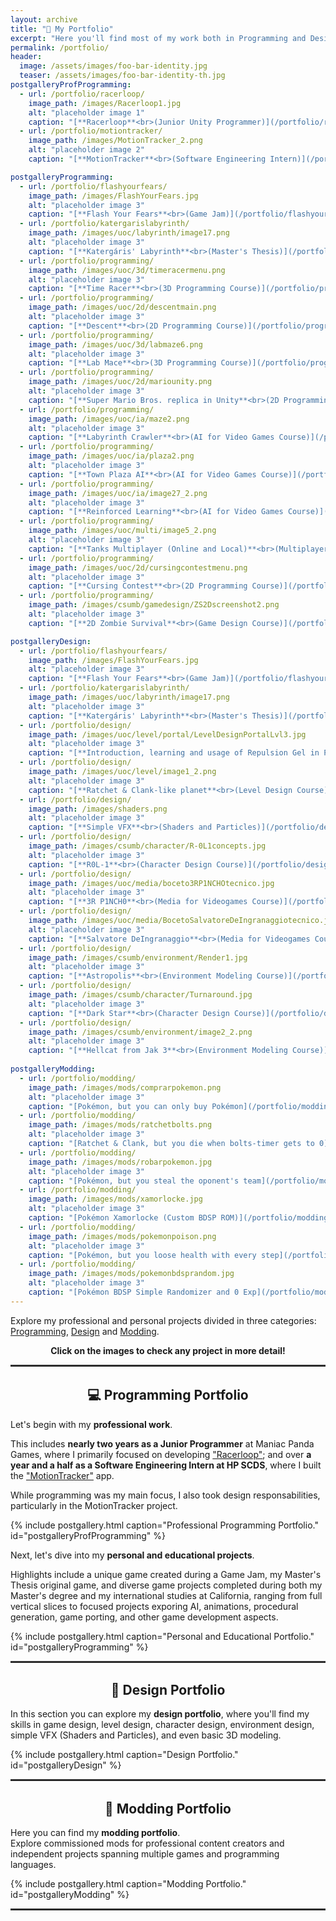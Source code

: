 ```yaml
---
layout: archive
title: "💼 My Portfolio"
excerpt: "Here you'll find most of my work both in Programming and Design!"
permalink: /portfolio/
header:
  image: /assets/images/foo-bar-identity.jpg
  teaser: /assets/images/foo-bar-identity-th.jpg
postgalleryProfProgramming:
  - url: /portfolio/racerloop/
    image_path: /images/Racerloop1.jpg
    alt: "placeholder image 1"
    caption: "[**Racerloop**<br>(Junior Unity Programmer)](/portfolio/racerloop/)"
  - url: /portfolio/motiontracker/
    image_path: /images/MotionTracker_2.png
    alt: "placeholder image 2"
    caption: "[**MotionTracker**<br>(Software Engineering Intern)](/portfolio/motiontracker/)"

postgalleryProgramming:
  - url: /portfolio/flashyourfears/
    image_path: /images/FlashYourFears.jpg
    alt: "placeholder image 3"
    caption: "[**Flash Your Fears**<br>(Game Jam)](/portfolio/flashyourfears/)"
  - url: /portfolio/katergarislabyrinth/
    image_path: /images/uoc/labyrinth/image17.png
    alt: "placeholder image 3"
    caption: "[**Katergáris' Labyrinth**<br>(Master's Thesis)](/portfolio/katergarislabyrinth/)"
  - url: /portfolio/programming/
    image_path: /images/uoc/3d/timeracermenu.png
    alt: "placeholder image 3"
    caption: "[**Time Racer**<br>(3D Programming Course)](/portfolio/programming/)"
  - url: /portfolio/programming/
    image_path: /images/uoc/2d/descentmain.png
    alt: "placeholder image 3"
    caption: "[**Descent**<br>(2D Programming Course)](/portfolio/programming/)"
  - url: /portfolio/programming/
    image_path: /images/uoc/3d/labmaze6.png
    alt: "placeholder image 3"
    caption: "[**Lab Mace**<br>(3D Programming Course)](/portfolio/programming/)"
  - url: /portfolio/programming/
    image_path: /images/uoc/2d/mariounity.png
    alt: "placeholder image 3"
    caption: "[**Super Mario Bros. replica in Unity**<br>(2D Programming Course)](/portfolio/programming/)"
  - url: /portfolio/programming/
    image_path: /images/uoc/ia/maze2.png
    alt: "placeholder image 3"
    caption: "[**Labyrinth Crawler**<br>(AI for Video Games Course)](/portfolio/programming/)"
  - url: /portfolio/programming/
    image_path: /images/uoc/ia/plaza2.png
    alt: "placeholder image 3"
    caption: "[**Town Plaza AI**<br>(AI for Video Games Course)](/portfolio/programming/)"
  - url: /portfolio/programming/
    image_path: /images/uoc/ia/image27_2.png
    alt: "placeholder image 3"
    caption: "[**Reinforced Learning**<br>(AI for Video Games Course)](/portfolio/programming/)"
  - url: /portfolio/programming/
    image_path: /images/uoc/multi/image5_2.png
    alt: "placeholder image 3"
    caption: "[**Tanks Multiplayer (Online and Local)**<br>(Multiplayer Games Course)](/portfolio/programming/)"
  - url: /portfolio/programming/
    image_path: /images/uoc/2d/cursingcontestmenu.png
    alt: "placeholder image 3"
    caption: "[**Cursing Contest**<br>(2D Programming Course)](/portfolio/programming/)"
  - url: /portfolio/programming/
    image_path: /images/csumb/gamedesign/ZS2Dscreenshot2.png
    alt: "placeholder image 3"
    caption: "[**2D Zombie Survival**<br>(Game Design Course)](/portfolio/programming/)"

postgalleryDesign:
  - url: /portfolio/flashyourfears/
    image_path: /images/FlashYourFears.jpg
    alt: "placeholder image 3"
    caption: "[**Flash Your Fears**<br>(Game Jam)](/portfolio/flashyourfears/)"
  - url: /portfolio/katergarislabyrinth/
    image_path: /images/uoc/labyrinth/image17.png
    alt: "placeholder image 3"
    caption: "[**Katergáris' Labyrinth**<br>(Master's Thesis)](/portfolio/katergarislabyrinth/)"
  - url: /portfolio/design/
    image_path: /images/uoc/level/portal/LevelDesignPortalLvl3.jpg
    alt: "placeholder image 3"
    caption: "[**Introduction, learning and usage of Repulsion Gel in Portal 2**](/portfolio/design/)"
  - url: /portfolio/design/
    image_path: /images/uoc/level/image1_2.png
    alt: "placeholder image 3"
    caption: "[**Ratchet & Clank-like planet**<br>(Level Design Course)](/portfolio/design/)"
  - url: /portfolio/design/
    image_path: /images/shaders.png
    alt: "placeholder image 3"
    caption: "[**Simple VFX**<br>(Shaders and Particles)](/portfolio/design/)"
  - url: /portfolio/design/
    image_path: /images/csumb/character/R-0L1concepts.jpg
    alt: "placeholder image 3"
    caption: "[**R0L-1**<br>(Character Design Course)](/portfolio/design/)"
  - url: /portfolio/design/
    image_path: /images/uoc/media/boceto3RP1NCHOtecnico.jpg
    alt: "placeholder image 3"
    caption: "[**3R P1NCH0**<br>(Media for Videogames Course)](/portfolio/design/)"
  - url: /portfolio/design/
    image_path: /images/uoc/media/BocetoSalvatoreDeIngranaggiotecnico.jpg
    alt: "placeholder image 3"
    caption: "[**Salvatore DeIngranaggio**<br>(Media for Videogames Course)](/portfolio/design/)"
  - url: /portfolio/design/
    image_path: /images/csumb/environment/Render1.jpg
    alt: "placeholder image 3"
    caption: "[**Astropolis**<br>(Environment Modeling Course)](/portfolio/design/)"
  - url: /portfolio/design/
    image_path: /images/csumb/character/Turnaround.jpg
    alt: "placeholder image 3"
    caption: "[**Dark Star**<br>(Character Design Course)](/portfolio/design/)"
  - url: /portfolio/design/
    image_path: /images/csumb/environment/image2_2.png
    alt: "placeholder image 3"
    caption: "[**Hellcat from Jak 3**<br>(Environment Modeling Course)](/portfolio/design/)"
  
postgalleryModding:
  - url: /portfolio/modding/
    image_path: /images/mods/comprarpokemon.png
    alt: "placeholder image 3"
    caption: "[Pokémon, but you can only buy Pokémon](/portfolio/modding/)"
  - url: /portfolio/modding/
    image_path: /images/mods/ratchetbolts.png
    alt: "placeholder image 3"
    caption: "[Ratchet & Clank, but you die when bolts-timer gets to 0](/portfolio/modding/)"
  - url: /portfolio/modding/
    image_path: /images/mods/robarpokemon.jpg
    alt: "placeholder image 3"
    caption: "[Pokémon, but you steal the oponent's team](/portfolio/modding/)"
  - url: /portfolio/modding/
    image_path: /images/mods/xamorlocke.jpg
    alt: "placeholder image 3"
    caption: "[Pokémon Xamorlocke (Custom BDSP ROM)](/portfolio/modding/)"
  - url: /portfolio/modding/
    image_path: /images/mods/pokemonpoison.png
    alt: "placeholder image 3"
    caption: "[Pokémon, but you loose health with every step](/portfolio/modding/)"
  - url: /portfolio/modding/
    image_path: /images/mods/pokemonbdsprandom.jpg
    alt: "placeholder image 3"
    caption: "[Pokémon BDSP Simple Randomizer and 0 Exp](/portfolio/modding/)"
---
```


Explore my professional and personal projects divided in three categories: <a href="#programming-section">Programming</a>, <a href="#design-section">Design</a> and <a href="#modding-section">Modding</a>.



<div align="center">

  <i class="fa-solid fa-image fa-bounce"></i> <strong>Click on the images to check any project in more detail!</strong> <i class="fa-solid fa-image fa-bounce"></i>

</div>

<hr style="border: none; border-top: 2px solid #333; border-bottom: 2px solid #fff;">

<div align="center" id="programming-section">

  <h2> 💻 Programming Portfolio</h2>

</div>

Let's begin with my **professional work**.

This includes **nearly two years as a Junior Programmer** at Maniac Panda Games, where I primarily focused on developing ["Racerloop"](/portfolio/racerloop/); and over **a year and a half as a Software Engineering Intern at HP SCDS**, where I built the ["MotionTracker"](/portfolio/motiontracker/) app.

While programming was my main focus, I also took design responsabilities, particularly in the MotionTracker project.

{% include postgallery.html caption="Professional Programming Portfolio." id="postgalleryProfProgramming" %}

Next, let's dive into my **personal and educational projects**.

Highlights include a unique game created during a Game Jam, my Master's Thesis original game, and diverse game projects completed during both my Master's degree and my international studies at California, ranging from full vertical slices to focused projects exporing AI, animations, procedural generation, game porting, and other game development aspects.

{% include postgallery.html caption="Personal and Educational Portfolio." id="postgalleryProgramming" %}

<hr style="border: none; border-top: 2px solid #333; border-bottom: 2px solid #fff;">


<div align="center" id="design-section">

  <h2> 🎨 Design Portfolio</h2>

</div>

In this section you can explore my **design portfolio**, where you'll find my skills in game design, level design, character design, environment design, simple VFX (Shaders and Particles), and even basic 3D modeling.

{% include postgallery.html caption="Design Portfolio." id="postgalleryDesign" %}

<hr style="border: none; border-top: 2px solid #333; border-bottom: 2px solid #fff;">

<div align="center" id="modding-section">

  <h2> 🔧 Modding Portfolio</h2>

</div>

Here you can find my **modding portfolio**.
<br>Explore commissioned mods for professional content creators and independent projects spanning multiple games and programming languages.

{% include postgallery.html caption="Modding Portfolio." id="postgalleryModding" %}

<hr style="border: none; border-top: 2px solid #333; border-bottom: 2px solid #fff;">